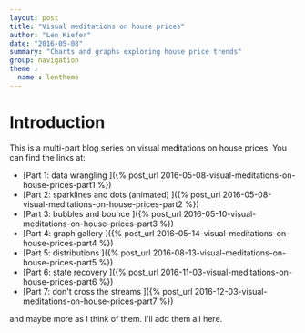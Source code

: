 ```yaml
---
layout: post
title: "Visual meditations on house prices"
author: "Len Kiefer"
date: "2016-05-08"
summary: "Charts and graphs exploring house price trends"
group: navigation
theme :
  name : lentheme
---
```

# Introduction

This is a multi-part blog series on visual meditations on house prices.  You can find the links at:

* [Part 1: data wrangling ]({% post_url 2016-05-08-visual-meditations-on-house-prices-part1 %})
* [Part 2: sparklines and dots (animated) ]({% post_url 2016-05-08-visual-meditations-on-house-prices-part2 %})
* [Part 3: bubbles and bounce ]({% post_url 2016-05-10-visual-meditations-on-house-prices-part3 %})
* [Part 4: graph gallery ]({% post_url 2016-05-14-visual-meditations-on-house-prices-part4 %})
* [Part 5: distributions ]({% post_url 2016-08-13-visual-meditations-on-house-prices-part5 %})
* [Part 6: state recovery ]({% post_url 2016-11-03-visual-meditations-on-house-prices-part6 %})
* [Part 7: don't cross the streams ]({% post_url 2016-12-03-visual-meditations-on-house-prices-part7 %})

and maybe more as I think of them. I'll add them all here.

